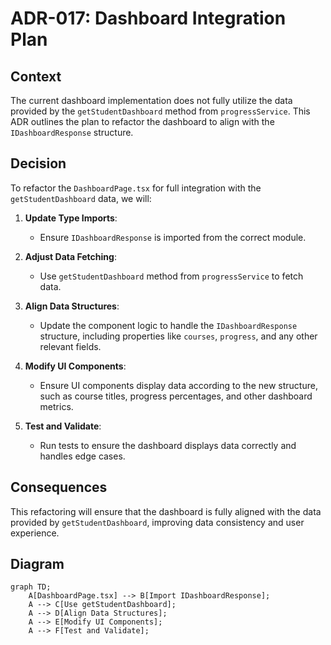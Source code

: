 # ADR-017: Dashboard Integration Plan

## Context

The current dashboard implementation does not fully utilize the data provided by the `getStudentDashboard` method from `progressService`. This ADR outlines the plan to refactor the dashboard to align with the `IDashboardResponse` structure.

## Decision

To refactor the `DashboardPage.tsx` for full integration with the `getStudentDashboard` data, we will:

1. **Update Type Imports**:
   - Ensure `IDashboardResponse` is imported from the correct module.

2. **Adjust Data Fetching**:
   - Use `getStudentDashboard` method from `progressService` to fetch data.

3. **Align Data Structures**:
   - Update the component logic to handle the `IDashboardResponse` structure, including properties like `courses`, `progress`, and any other relevant fields.

4. **Modify UI Components**:
   - Ensure UI components display data according to the new structure, such as course titles, progress percentages, and other dashboard metrics.

5. **Test and Validate**:
   - Run tests to ensure the dashboard displays data correctly and handles edge cases.

## Consequences

This refactoring will ensure that the dashboard is fully aligned with the data provided by `getStudentDashboard`, improving data consistency and user experience.

## Diagram

```mermaid
graph TD;
    A[DashboardPage.tsx] --> B[Import IDashboardResponse];
    A --> C[Use getStudentDashboard];
    A --> D[Align Data Structures];
    A --> E[Modify UI Components];
    A --> F[Test and Validate];
